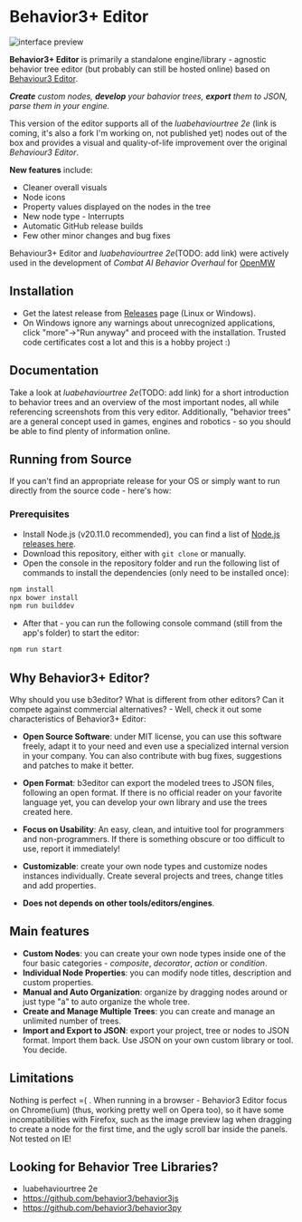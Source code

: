 # Behavior3+ Editor

![interface preview](preview.png)

**Behavior3+ Editor** is primarily a standalone engine/library - agnostic behavior tree editor (but probably can still be hosted online) based on [Behaviour3 Editor](https://github.com/behavior3/behavior3editor).

_**Create** custom nodes, **develop** your bahavior trees, **export** them to JSON, parse them in your engine._

This version of the editor supports all of the _luabehaviourtree 2e_ (link is coming, it's also a fork I'm working on, not published yet) nodes out of the box and provides a visual and quality-of-life improvement over the original _Behaviour3 Editor_.

**New features** include:
- Cleaner overall visuals
- Node icons
- Property values displayed on the nodes in the tree
- New node type - Interrupts
- Automatic GitHub release builds
- Few other minor changes and bug fixes

Behaviour3+ Editor and _luabehaviourtree 2e_(TODO: add link) were actively used in the development of _Combat AI Behavior Overhaul_ for [OpenMW](https://openmw.org/)

## Installation

- Get the latest release from [Releases](https://github.com/MaxYari/behavior3editorplus/releases) page (Linux or Windows).
- On Windows ignore any warnings about unrecognized applications, click "more"->"Run anyway" and proceed with the installation. Trusted code certificates cost a lot and this is a hobby project :)

## Documentation

Take a look at _luabehaviourtree 2e_(TODO: add link) for a short introduction to behavior trees and an overview of the most important nodes, all while referencing screenshots from this very editor. 
Additionally, "behavior trees" are a general concept used in games, engines and robotics - so you should be able to find plenty of information online. 

## Running from Source

If you can't find an appropriate release for your OS or simply want to run directly from the source code - here's how:

### Prerequisites
- Install Node.js (v20.11.0 recommended), you can find a list of [Node.js releases here](https://nodejs.org/dist/).
- Download this repository, either with `git clone` or manually.
- Open the console in the repository folder and run the following list of commands to install the dependencies (only need to be installed once):
```bash
npm install
npx bower install
npm run builddev
```
- After that - you can run the following console command (still from the app's folder) to start the editor:
```bash
npm run start
```


## Why Behavior3+ Editor?

Why should you use b3editor? What is different from other editors? Can it compete against commercial alternatives? - Well, check it out some characteristics of Behavior3+ Editor:

- **Open Source Software**: under MIT license, you can use this software freely, adapt it to your need and even use a specialized internal version in your company. You can also contribute with bug fixes, suggestions and patches to make it better.

- **Open Format**: b3editor can export the modeled trees to JSON files, following an open format. If there is no official reader on your favorite language yet, you can develop your own library and use the trees created here. 

- **Focus on Usability**: An easy, clean, and intuitive tool for programmers and non-programmers. If there is something obscure or too difficult to use, report it immediately!

- **Customizable**: create your own node types and customize nodes instances individually. Create several projects and trees, change titles and add properties.

- **Does not depends on other tools/editors/engines**.



## Main features

- **Custom Nodes**: you can create your own node types inside one of the four basic categories - *composite*, *decorator*, *action* or *condition*. 
- **Individual Node Properties**: you can modify node titles, description and custom properties.
- **Manual and Auto Organization**: organize by dragging nodes around or just type "a" to auto organize the whole tree.
- **Create and Manage Multiple Trees**: you can create and manage an unlimited number of trees.
- **Import and Export to JSON**: export your project, tree or nodes to JSON format. Import them back. Use JSON on your own custom library or tool. You decide.


## Limitations

Nothing is perfect =( . When running in a browser - Behavior3 Editor focus on Chrome(ium) (thus, working pretty well on Opera too), so it have some incompatibilities with Firefox, such as the image preview lag when dragging to create a node for the first time, and the ugly scroll bar inside the panels. Not tested on IE!


## Looking for Behavior Tree Libraries?

- luabehaviourtree 2e
- https://github.com/behavior3/behavior3js
- https://github.com/behavior3/behavior3py

